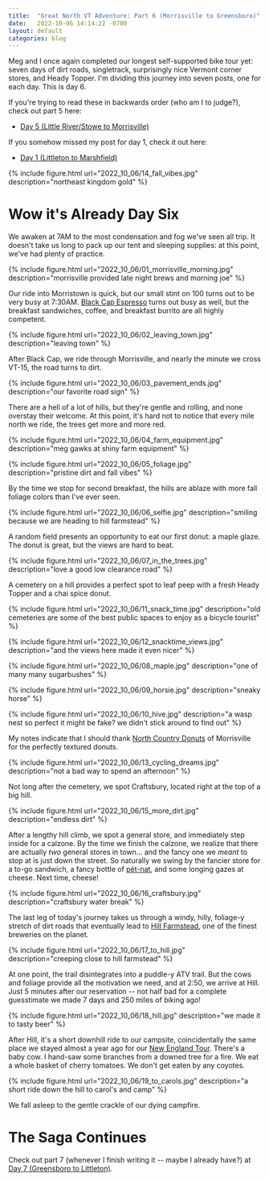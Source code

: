 ```yaml
---
title:  "Great North VT Adventure: Part 6 (Morrisville to Greensboro)"
date:   2022-10-06 14:14:22 -0700
layout: default
categories: blog
---
```


Meg and I once again completed our longest self-supported bike tour yet: seven
days of dirt roads, singletrack, surprisingly nice Vermont corner stores,
and Heady Topper. I'm dividing this journey into seven posts, one for each day.
This is day 6.

<!-- readmore -->

If you're trying to read these in backwards order (who am I to judge?), check out part 5 here:

- [Day 5 (Little River/Stowe to Morrisville)](/blog/2022/10/05/the-great-northern-vt-adventure-pt5.html)

If you somehow missed my post for day 1, check it out here:

- [Day 1 (Littleton to Marshfield)](/blog/2022/10/01/the-great-northern-vt-adventure-pt1.html)

{% include figure.html url="2022_10_06/14_fall_vibes.jpg" description="northeast kingdom gold" %}

# Wow it's Already Day Six

We awaken at 7AM to the most condensation and fog we've seen all trip.
It doesn't take us long to pack up our tent and sleeping supplies: at this point, we've had plenty of practice.

{% include figure.html url="2022_10_06/01_morrisville_morning.jpg" description="morrisville provided late night brews and morning joe" %}

Our ride into Morristown is quick, but our small stint on 100 turns out to be very busy at 7:30AM. [Black Cap Espresso](https://blackcapvermont.com/) turns out busy as well, but the breakfast sandwiches, coffee, and breakfast burrito are all highly competent.

{% include figure.html url="2022_10_06/02_leaving_town.jpg" description="leaving town" %}

After Black Cap, we ride through Morrisville, and nearly the minute we cross VT-15, the road turns to dirt.

{% include figure.html url="2022_10_06/03_pavement_ends.jpg" description="our favorite road sign" %}

There are a hell of a lot of hills, but they're gentle and rolling, and none overstay their welcome. At this point, it's hard not to notice that every mile north we ride, the trees get more and more red.

{% include figure.html url="2022_10_06/04_farm_equipment.jpg" description="meg gawks at shiny farm equipment" %}

{% include figure.html url="2022_10_06/05_foliage.jpg" description="pristine dirt and fall vibes" %}

By the time we stop for second breakfast, the hills are ablaze with more fall foliage colors than I've ever seen.

{% include figure.html url="2022_10_06/06_selfie.jpg" description="smiling because we are heading to hill farmstead" %}

A random field presents an opportunity to eat our first donut: a maple glaze. The donut is great, but the views are hard to beat.

{% include figure.html url="2022_10_06/07_in_the_trees.jpg" description="love a good low clearance road" %}

A cemetery on a hill provides a perfect spot to leaf peep with a fresh Heady Topper and a chai spice donut.

{% include figure.html url="2022_10_06/11_snack_time.jpg" description="old cemeteries are some of the best public spaces to enjoy as a bicycle tourist" %}

{% include figure.html url="2022_10_06/12_snacktime_views.jpg" description="and the views here made it even nicer" %}

{% include figure.html url="2022_10_06/08_maple.jpg" description="one of many many sugarbushes" %}

{% include figure.html url="2022_10_06/09_horsie.jpg" description="sneaky horse" %}

{% include figure.html url="2022_10_06/10_hive.jpg" description="a wasp nest so perfect it might be fake? we didn't stick around to find out" %}

My notes indicate that I should thank [North Country Donuts](https://www.northcountrydonuts.com/) of Morrisville for the perfectly textured donuts.

{% include figure.html url="2022_10_06/13_cycling_dreams.jpg" description="not a bad way to spend an afternoon" %}

Not long after the cemetery, we spot Craftsbury, located right at the top of a big hill.

{% include figure.html url="2022_10_06/15_more_dirt.jpg" description="endless dirt" %}

After a lengthy hill climb, we spot a general store, and immediately step inside for a calzone. By the time we finish the calzone, we realize that there are actually *two* general stores in town... and the fancy one we *meant* to stop at is just down the street. So naturally we swing by the fancier store for a to-go sandwich, a fancy bottle of [pét-nat](https://vinepair.com/articles/pet-nat-wine/), and some longing gazes at cheese. Next time, cheese!

{% include figure.html url="2022_10_06/16_craftsbury.jpg" description="craftsbury water break" %}

The last leg of today's journey takes us through a windy, hilly, foliage-y stretch of dirt roads that eventually lead to [Hill Farmstead](https://hillfarmstead.com/), one of the finest breweries on the planet.

{% include figure.html url="2022_10_06/17_to_hill.jpg" description="creeping close to hill farmstead" %}

At one point, the trail disintegrates into a puddle-y ATV trail. But the cows and foliage provide all the motivation we need, and at 2:50, we arrive at Hill. Just 5 minutes after our reservation -- not half bad for a complete guesstimate we made 7 days and 250 miles of biking ago!

{% include figure.html url="2022_10_06/18_hill.jpg" description="we made it to tasty beer" %}

After Hill, it's a short downhill ride to our campsite, coincidentally the same place we stayed almost a year ago for our [New England Tour](/blog/2021/09/06/new-england-touring.html). There's a baby cow. I hand-saw some branches from a downed tree for a fire. We eat a whole basket of cherry tomatoes. We don't get eaten by any coyotes.

{% include figure.html url="2022_10_06/19_to_carols.jpg" description="a short ride down the hill to carol's and camp" %}

We fall asleep to the gentle crackle of our dying campfire.

# The Saga Continues

Check out part 7 (whenever I finish writing it -- maybe I already have?) at [Day 7 (Greensboro to Littleton)](/blog/2022/10/07/the-great-northern-vt-adventure-pt7.html).

